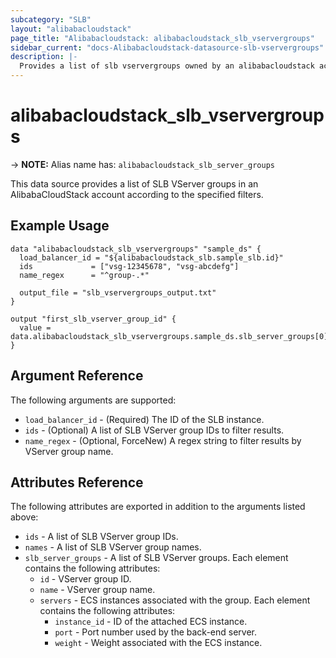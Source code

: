 ```yaml
---
subcategory: "SLB"
layout: "alibabacloudstack"
page_title: "Alibabacloudstack: alibabacloudstack_slb_vservergroups"
sidebar_current: "docs-Alibabacloudstack-datasource-slb-vservergroups"
description: |- 
  Provides a list of slb vservergroups owned by an alibabacloudstack account.
---
```


# alibabacloudstack_slb_vservergroups
-> **NOTE:** Alias name has: `alibabacloudstack_slb_server_groups`

This data source provides a list of SLB VServer groups in an AlibabaCloudStack account according to the specified filters.

## Example Usage

```hcl
data "alibabacloudstack_slb_vservergroups" "sample_ds" {
  load_balancer_id = "${alibabacloudstack_slb.sample_slb.id}"
  ids             = ["vsg-12345678", "vsg-abcdefg"]
  name_regex      = "^group-.*"

  output_file = "slb_vservergroups_output.txt"
}

output "first_slb_vserver_group_id" {
  value = data.alibabacloudstack_slb_vservergroups.sample_ds.slb_server_groups[0].id
}
```

## Argument Reference

The following arguments are supported:

* `load_balancer_id` - (Required) The ID of the SLB instance.
* `ids` - (Optional) A list of SLB VServer group IDs to filter results.
* `name_regex` - (Optional, ForceNew) A regex string to filter results by VServer group name.

## Attributes Reference

The following attributes are exported in addition to the arguments listed above:

* `ids` - A list of SLB VServer group IDs.
* `names` - A list of SLB VServer group names.
* `slb_server_groups` - A list of SLB VServer groups. Each element contains the following attributes:
  * `id` - VServer group ID.
  * `name` - VServer group name.
  * `servers` - ECS instances associated with the group. Each element contains the following attributes:
    * `instance_id` - ID of the attached ECS instance.
    * `port` - Port number used by the back-end server.
    * `weight` - Weight associated with the ECS instance.